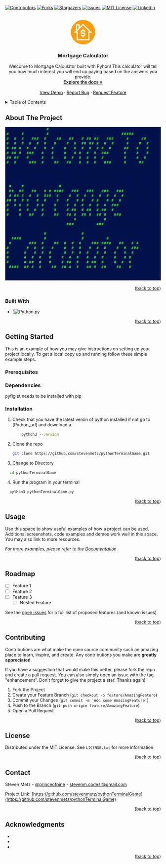 <!-- Improved compatibility of back to top link: See: https://github.com/othneildrew/Best-README-Template/pull/73 -->
<a name="readme-top"></a>
<!--
*** Thanks for checking out the Best-README-Template. If you have a suggestion
*** that would make this better, please fork the repo and create a pull request
*** or simply open an issue with the tag "enhancement".
*** Don't forget to give the project a star!
*** Thanks again! Now go create something AMAZING! :D
-->

<!-- PROJECT SHIELDS -->
<!--
*** I'm using markdown "reference style" links for readability.
*** Reference links are enclosed in brackets [ ] instead of parentheses ( ).
*** See the bottom of this document for the declaration of the reference variables
*** for contributors-url, forks-url, etc. This is an optional, concise syntax you may use.
*** https://www.markdownguide.org/basic-syntax/#reference-style-links
-->
[![Contributors][contributors-shield]][contributors-url]
[![Forks][forks-shield]][forks-url]
[![Stargazers][stars-shield]][stars-url]
[![Issues][issues-shield]][issues-url]
[![MIT License][license-shield]][license-url]
[![LinkedIn][linkedin-shield]][linkedin-url]

<!-- PROJECT LOGO -->
<br />
<div align="center">
  <a href="https://github.com/stevenmetz/pythonTerminalGame">
    <img src="images/logo.png" alt="Logo" width="80" height="80">
  </a>

<h3 align="center">Mortgage Calculator</h3>

  <p align="center">
    Welcome to Mortgage Calculator built with Pyhon! This calculator will tell you how much interest you will end up paying based on the answers you provide.
    <br />
    <a href="https://github.com/stevenmetz/pythonTerminalGame"><strong>Explore the docs »</strong></a>
    <br />
    <br />
    <a href="https://github.com/stevenmetz/pythonTerminalGame">View Demo</a>
    ·
    <a href="https://github.com/stevenmetz/pythonTerminalGame/issues">Report Bug</a>
    ·
    <a href="https://github.com/stevenmetz/pythonTerminalGame/issues">Request Feature</a>
  </p>
</div>

<!-- TABLE OF CONTENTS -->
<details>
  <summary>Table of Contents</summary>
  <ol>
    <li>
      <a href="#about-the-project">About The Project</a>
      <ul>
        <li><a href="#built-with">Built With</a></li>
      </ul>
    </li>
    <li>
      <a href="#getting-started">Getting Started</a>
      <ul>
        <li><a href="#prerequisites">Prerequisites</a></li>
        <li><a href="#installation">Installation</a></li>
      </ul>
    </li>
    <li><a href="#usage">Usage</a></li>
    <li><a href="#roadmap">Roadmap</a></li>
    <li><a href="#contributing">Contributing</a></li>
    <li><a href="#license">License</a></li>
    <li><a href="#contact">Contact</a></li>
    <li><a href="#acknowledgments">Acknowledgments</a></li>
  </ol>
</details>

<!-- ABOUT THE PROJECT -->
## About The Project

[![Product Name Screen Shot][product-screenshot]](https://example.com)

<p align="right">(<a href="#readme-top">back to top</a>)</p>

### Built With

* [![Python.py][Python-url]

<p align="right">(<a href="#readme-top">back to top</a>)</p>

<!-- GETTING STARTED -->
## Getting Started

This is an example of how you may give instructions on setting up your project locally.
To get a local copy up and running follow these simple example steps.

### Prerequisites

### Dependencies

  pyfiglet needs to be installed with pip


### Installation

1. Check that you have the latest versin of python installed if not go to [Python_url] and download
  a.

    ```zsh
        python3 --version
    ```

2. Clone the repo

   ```sh
   git clone https://github.com/stevenmetz/pythonTerminalGame.git
   ```

3. Change to Directory

  ```sh
    cd pythonTerminalGame
  ```

4. Run the program in your terminal

  ```zsh
    python3 pythonTerminalGame.py
  ```

<p align="right">(<a href="#readme-top">back to top</a>)</p>

<!-- USAGE EXAMPLES -->
## Usage

Use this space to show useful examples of how a project can be used. Additional screenshots, code examples and demos work well in this space. You may also link to more resources.

_For more examples, please refer to the [Documentation](https://example.com)_

<p align="right">(<a href="#readme-top">back to top</a>)</p>

<!-- ROADMAP -->
## Roadmap

* [ ] Feature 1
* [ ] Feature 2
* [ ] Feature 3
  * [ ] Nested Feature

See the [open issues](https://github.com/stevenmetz/pythonTerminalGame/issues) for a full list of proposed features (and known issues).

<p align="right">(<a href="#readme-top">back to top</a>)</p>

<!-- CONTRIBUTING -->
## Contributing

Contributions are what make the open source community such an amazing place to learn, inspire, and create. Any contributions you make are **greatly appreciated**.

If you have a suggestion that would make this better, please fork the repo and create a pull request. You can also simply open an issue with the tag "enhancement".
Don't forget to give the project a star! Thanks again!

1. Fork the Project
2. Create your Feature Branch (`git checkout -b feature/AmazingFeature`)
3. Commit your Changes (`git commit -m 'Add some AmazingFeature'`)
4. Push to the Branch (`git push origin feature/AmazingFeature`)
5. Open a Pull Request

<p align="right">(<a href="#readme-top">back to top</a>)</p>

<!-- LICENSE -->
## License

Distributed under the MIT License. See `LICENSE.txt` for more information.

<p align="right">(<a href="#readme-top">back to top</a>)</p>

<!-- CONTACT -->
## Contact

Steven Metz - [@princeofpine](https://threads.net/princeofpine) - <stevenm.codesl@gmail.com>

Project Link: [https://github.com/stevenmetz/pythonTerminalGame](https://github.com/stevenmetz/pythonTerminalGame)

<p align="right">(<a href="#readme-top">back to top</a>)</p>

<!-- ACKNOWLEDGMENTS -->
## Acknowledgments

* []()
* []()
* []()

<p align="right">(<a href="#readme-top">back to top</a>)</p>

<!-- MARKDOWN LINKS & IMAGES -->
<!-- https://www.markdownguide.org/basic-syntax/#reference-style-links -->
[contributors-shield]: https://img.shields.io/github/contributors/stevenmetz/pythonTerminalGame.svg?style=for-the-badge
[contributors-url]: https://github.com/stevenmetz/pythonTerminalGame/graphs/contributors
[forks-shield]: https://img.shields.io/github/forks/stevenmetz/pythonTerminalGame.svg?style=for-the-badge
[forks-url]: https://github.com/stevenmetz/pythonTerminalGame/network/members
[stars-shield]: https://img.shields.io/github/stars/stevenmetz/pythonTerminalGame.svg?style=for-the-badge
[stars-url]: https://github.com/stevenmetz/pythonTerminalGame/stargazers
[issues-shield]: https://img.shields.io/github/issues/stevenmetz/pythonTerminalGame.svg?style=for-the-badge
[issues-url]: https://github.com/stevenmetz/pythonTerminalGame/issues
[license-shield]: https://img.shields.io/github/license/stevenmetz/pythonTerminalGame.svg?style=for-the-badge
[license-url]: https://github.com/stevenmetz/pythonTerminalGame/blob/master/LICENSE.txt
[linkedin-shield]: https://img.shields.io/badge/-LinkedIn-black.svg?style=for-the-badge&logo=linkedin&colorB=555
[linkedin-url]: https://linkedin.com/in/steven-metz
[product-screenshot]: images/screenshot.png
[Python.py]: https://cdn.jsdelivr.net/gh/devicons/devicon/icons/python/python-original.svg"
[Python-url]: https://www.python.org/
[Python_download]: https://www.python.org/downloads/
